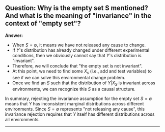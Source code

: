 ## Question: Why is the empty set S mentioned? And what is the meaning of "invariance" in the context of "empty set"?

**Answer:** 
- When $S = \emptyset$, it means we have not released any cause to change.
- If $Y$'s distribution has already changed under different experimental conditions, then we obviously cannot say that $Y$'s distribution is "invariant".
- Therefore, we will conclude that "the empty set is not invariant".
- At this point, we need to find some $X_s$ (i.e., add and test variables) to see if we can solve this environmental change problem.
- Once we find an $S$ such that the distribution of $Y|X_S$ is invariant across environments, we can recognize this $S$ as a causal structure.

In summary, rejecting the invariance assumption for the empty set $S = \emptyset$ means that $Y$ has inconsistent marginal distributions across different environments. Since $S = \emptyset$ represents "not releasing any cause", this invariance rejection requires that $Y$ itself has different distributions across all environments.

---

